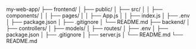 my-web-app/
├── frontend/
│   ├── public/
│   ├── src/
│   │   ├── components/
│   │   ├── pages/
│   │   ├── App.js
│   │   ├── index.js
│   ├── .env
│   ├── package.json
│   ├── .gitignore
│   └── README.md
├── backend/
│   ├── controllers/
│   ├── models/
│   ├── routes/
│   ├── .env
│   ├── package.json
│   ├── .gitignore
│   ├── server.js
│   └── README.md
└── README.md
